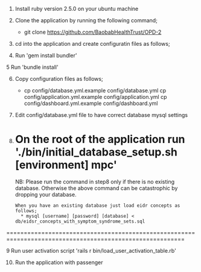 1. Install ruby version 2.5.0 on your ubuntu machine

2. Clone the application by running the following command;
   
    * git clone https://github.com/BaobabHealthTrust/OPD-2

3. cd into the application and create configuratin files as follows; 
   
4. Run 'gem install bundler'

5  Run 'bundle install'

6. Copy configuration files as follows;

   * cp config/database.yml.example config/database.yml cp config/application.yml.example config/application.yml cp config/dashboard.yml.example config/dashboard.yml

7. Edit config/database.yml file to have correct database mysql settings

8. On the root of the application run './bin/initial_database_setup.sh [environment] mpc'
   =======================================================================================================
   NB: Please run the command in step8 only if there is no existing database. 
       Otherwise the above command can be catastrophic by dropping your database.

       When you have an existing database just load eidr concepts as follows; 
         * mysql [username] [password] [database] < db/eidsr_concepts_with_symptom_syndrome_sets.sql
  =========================================================================================================

9 Run user activation script 'rails r bin/load_user_activation_table.rb'

10. Run the application with passenger

